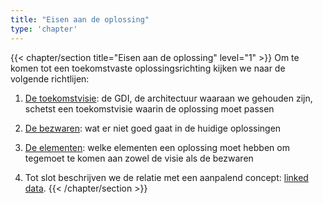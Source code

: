 ```yaml
---
title: "Eisen aan de oplossing"
type: 'chapter'
---
```

{{< chapter/section title="Eisen aan de oplossing" level="1" >}}
Om te komen tot een toekomstvaste oplossingsrichting kijken we naar de volgende richtlijen:
1. [De toekomstvisie](toekomstvisie): de GDI, de architectuur waaraan we gehouden zijn, schetst een toekomstvisie waarin de oplossing moet passen
2. [De bezwaren](bezwaren): wat er niet goed gaat in de huidige oplossingen
3. [De elementen](elementen): welke elementen een oplossing moet hebben om tegemoet te komen aan zowel de visie als de bezwaren

4. Tot slot beschrijven we de relatie met een aanpalend concept: [linked data](linked_data).
{{< /chapter/section >}}